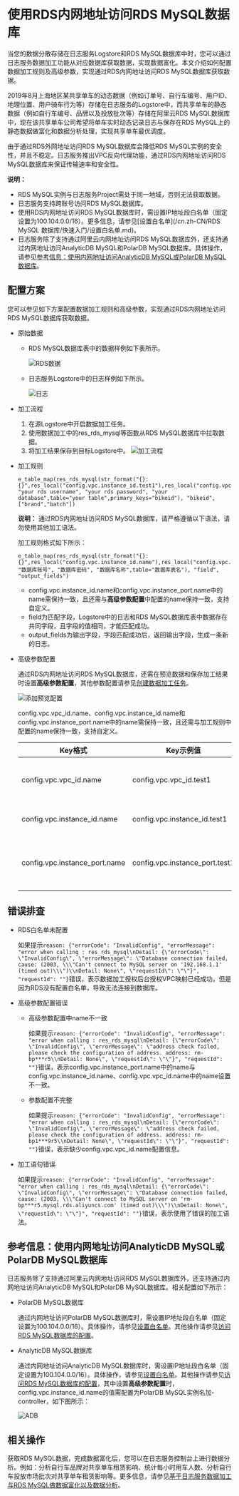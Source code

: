 # 使用RDS内网地址访问RDS MySQL数据库

当您的数据分散存储在日志服务Logstore和RDS MySQL数据库中时，您可以通过日志服务数据加工功能从对应数据库获取数据，实现数据富化。本文介绍如何配置数据加工规则及高级参数，实现通过RDS内网地址访问RDS MySQL数据库获取数据。

2019年8月上海地区某共享单车的动态数据（例如订单号、自行车编号、用户ID、地理位置、用户骑车行为等）存储在日志服务的Logstore中，而共享单车的静态数据（例如自行车编号、品牌以及投放批次等）存储在阿里云RDS MySQL数据库中，现在该共享单车公司希望将单车实时动态记录日志与保存在RDS MySQL上的静态数据做富化和数据分析处理，实现共享单车最优调度。

由于通过RDS外网地址访问RDS MySQL数据库会降低RDS MySQL实例的安全性，并且不稳定。日志服务推出VPC反向代理功能，通过RDS内网地址访问RDS MySQL数据库来保证传输速率和安全性。

**说明：**

-   RDS MySQL实例与日志服务Project需处于同一地域，否则无法获取数据。
-   日志服务支持跨账号访问RDS MySQL数据库。
-   使用RDS内网地址访问RDS MySQL数据库时，需设置IP地址段白名单（固定设置为100.104.0.0/16）。更多信息，请参见[设置白名单](/cn.zh-CN/RDS MySQL 数据库/快速入门/设置白名单.md)。
-   日志服务除了支持通过阿里云内网地址访问RDS MySQL数据库外，还支持通过内网地址访问AnalyticDB MySQL和PolarDB MySQL数据库。具体操作，请参见[参考信息：使用内网地址访问AnalyticDB MySQL或PolarDB MySQL数据库](#section_gyj_cgp_l9r)。

## 配置方案

您可以参见如下方案配置数据加工规则和高级参数，实现通过RDS内网地址访问RDS MySQL数据库获取数据。

-   原始数据
    -   RDS MySQL数据库表中的数据样例如下表所示。

        ![RDS数据](https://static-aliyun-doc.oss-accelerate.aliyuncs.com/assets/img/zh-CN/7553749951/p135927.png)

    -   日志服务Logstore中的日志样例如下所示。

        ![日志](https://static-aliyun-doc.oss-accelerate.aliyuncs.com/assets/img/zh-CN/7553749951/p135928.png)

-   加工流程

    1.  在源Logstore中开启数据加工任务。
    2.  使用数据加工中的res\_rds\_mysql等函数从RDS MySQL数据库中拉取数据。
    3.  将加工结果保存到目标Logstore中。
    ![加工流程](https://static-aliyun-doc.oss-accelerate.aliyuncs.com/assets/img/zh-CN/8553749951/p135169.png)

-   加工规则

    ```
    e_table_map(res_rds_mysql(str_format("{}:{}",res_local("config.vpc.instance_id.test1"),res_local("config.vpc.instance_port.test1")), "your rds username", "your rds password", "your database",table="your table",primary_keys="bikeid"), "bikeid",["brand","batch"])
    ```

    **说明：** 通过RDS内网地址访问RDS MySQL数据库，请严格遵循以下语法，请勿使用其他加工语法。

    加工规则格式如下所示：

    ```
    e_table_map(res_rds_mysql(str_format("{}:{}",res_local("config.vpc.instance_id.name"),res_local("config.vpc.instance_port.name")), "数据库账号", "数据库密码", "数据库名称",table="数据库表名"), "field", "output_fields")
    ```

    -   config.vpc.instance\_id.name和config.vpc.instance\_port.name中的name需保持一致，且还需与**高级参数配置**中配置的name保持一致，支持自定义。
    -   field为匹配字段，Logstore中的日志和RDS MySQL数据库表中数据存在共同字段，且字段的值相同，才能匹配成功。
    -   output\_fields为输出字段，字段匹配成功后，返回输出字段，生成一条新的日志。
-   高级参数配置

    通过RDS内网地址访问RDS MySQL数据库，还需在预览数据和保存加工结果时设置**高级参数配置**，其他参数配置请参见[创建数据加工任务](/cn.zh-CN/数据加工/创建数据加工任务.md)。

    ![添加预览配置](https://static-aliyun-doc.oss-accelerate.aliyuncs.com/assets/img/zh-CN/8310096061/p100061.png)

    config.vpc.vpc\_id.name、config.vpc.instance\_id.name和config.vpc.instance\_port.name中的name需保持一致，且还需与加工规则中配置的name保持一致，支持自定义。

    |Key格式|Key示例值|Value示例值|说明|
    |-----|------|--------|--|
    |config.vpc.vpc\_id.name|config.vpc.vpc\_id.test1|vpc-uf6mskb0b\*\*\*\*n9yj|vpc\_id为RDS MySQL实例所属于的网络类型ID。|
    |config.vpc.instance\_id.name|config.vpc.instance\_id.test1|rm-uf6e61k\*\*\*\*ahd7|instance\_id为RDS MySQL实例ID。|
    |config.vpc.instance\_port.name|config.vpc.instance\_port.test1|3306|instance\_port为RDS MySQL实例内网地址端口。|


## 错误排查

-   RDS白名单未配置

    如果提示`reason: {"errorCode": "InvalidConfig", "errorMessage": "error when calling : res_rds_mysql\nDetail: {\"errorCode\": \"InvalidConfig\", \"errorMessage\": \"Database connection failed, cause: (2003, \\\"Can't connect to MySQL server on '192.168.1.1' (timed out)\\\")\\nDetail: None\", \"requestId\": \"\"}", "requestId": ""}`错误，表示数据加工授权后台授权VPC映射已经成功，但是因为RDS没有配置白名单，导致无法连接到数据库。

-   高级参数配置错误
    -   高级参数配置中name不一致

        如果提示`reason: {"errorCode": "InvalidConfig", "errorMessage": "error when calling : res_rds_mysql\nDetail: {\"errorCode\": \"InvalidConfig\", \"errorMessage\": \"address check failed, please check the configuration of address. address: rm-bp***r5\\nDetail: None\", \"requestId\": \"\"}", "requestId": ""}`错误，表示config.vpc.instance\_port.name中的name与config.vpc.instance\_id.name、config.vpc.vpc\_id.name中的name设置不一致。

    -   参数配置不完整

        如果提示`reason: {"errorCode": "InvalidConfig", "errorMessage": "error when calling : res_rds_mysql\nDetail: {\"errorCode\": \"InvalidConfig\", \"errorMessage\": \"address check failed, please check the configuration of address. address: rm-bp1***9r5\\nDetail: None\", \"requestId\": \"\"}", "requestId": ""}`错误，表示缺少config.vpc.vpc\_id.name配置信息。

-   加工语句错误

    如果提示`reason: {"errorCode": "InvalidConfig", "errorMessage": "error when calling : res_rds_mysql\nDetail: {\"errorCode\": \"InvalidConfig\", \"errorMessage\": \"Database connection failed, cause: (2003, \\\"Can't connect to MySQL server on 'rm-bp***r5.mysql.rds.aliyuncs.com' (timed out)\\\")\\nDetail: None\", \"requestId\": \"\"}", "requestId": ""}`错误，表示使用了错误的加工语法。


## 参考信息：使用内网地址访问AnalyticDB MySQL或PolarDB MySQL数据库

日志服务除了支持通过阿里云内网地址访问RDS MySQL数据库外，还支持通过内网地址访问AnalyticDB MySQL和PolarDB MySQL数据库。相关配置如下所示：

-   PolarDB MySQL数据库

    通过内网地址访问PolarDB MySQL数据库时，需设置IP地址段白名单（固定设置为100.104.0.0/16）。具体操作，请参见[设置白名单](/cn.zh-CN/用户指南/数据安全/加密/设置集群白名单.md)。其他操作请参见[访问RDS MySQL数据库的配置](#section_ke7_52c_4wm)。

-   AnalyticDB MySQL数据库

    通过内网地址访问AnalyticDB MySQL数据库时，需设置IP地址段白名单（固定设置为100.104.0.0/16）。具体操作，请参见[设置白名单]()。其他操作请参见[访问RDS MySQL数据库的配置](#section_ke7_52c_4wm)，其中设置**高级参数配置**时，config.vpc.instance\_id.name的值需配置为PolarDB MySQL实例名加-controller，如下图所示：

    ![ADB](https://static-aliyun-doc.oss-accelerate.aliyuncs.com/assets/img/zh-CN/8310096061/p187384.png)


## 相关操作

获取RDS MySQL数据，完成数据富化后，您可以在日志服务控制台上进行数据分析。例如：分析自行车品牌对共享单车租赁影响、统计每小时用车人数、分析自行车投放市场批次对共享单车租赁影响等。更多信息，请参见[基于日志服务数据加工与RDS MySQL做数据富化以及数据分析](https://yq.aliyun.com/articles/755595?spm=a2c4e.11155435.0.0.33d53312jdskCD)。

